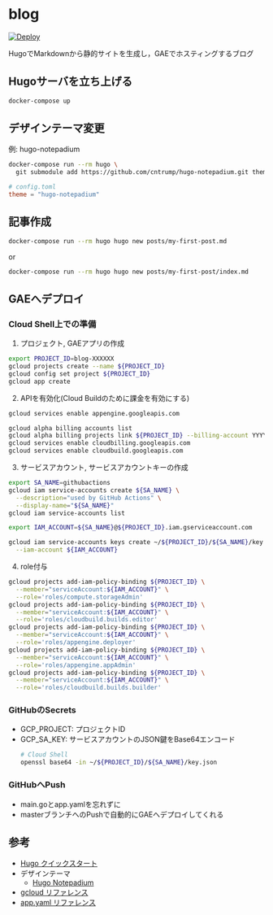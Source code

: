 # blog
[![Deploy](https://github.com/Fukkatsuso/blog/workflows/Deploy/badge.svg)](https://github.com/Fukkatsuso/blog/actions?query=workflow%3ADeploy)

HugoでMarkdownから静的サイトを生成し，GAEでホスティングするブログ

## Hugoサーバを立ち上げる
```sh
docker-compose up
```

## デザインテーマ変更
例: hugo-notepadium
```sh
docker-compose run --rm hugo \
  git submodule add https://github.com/cntrump/hugo-notepadium.git themes/hugo-notepadium
```
```toml
# config.toml
theme = "hugo-notepadium"
```

## 記事作成
```sh
docker-compose run --rm hugo hugo new posts/my-first-post.md
```
or
```sh
docker-compose run --rm hugo hugo new posts/my-first-post/index.md
```

## GAEへデプロイ
### Cloud Shell上での準備
1. プロジェクト, GAEアプリの作成
```sh
export PROJECT_ID=blog-XXXXXX
gcloud projects create --name ${PROJECT_ID}
gcloud config set project ${PROJECT_ID}
gcloud app create
```

2. APIを有効化(Cloud Buildのために課金を有効にする)
```sh
gcloud services enable appengine.googleapis.com

gcloud alpha billing accounts list
gcloud alpha billing projects link ${PROJECT_ID} --billing-account YYYYYY-ZZZZZZ-AAAAAA
gcloud services enable cloudbilling.googleapis.com
gcloud services enable cloudbuild.googleapis.com
```

3. サービスアカウント, サービスアカウントキーの作成
```sh
export SA_NAME=githubactions
gcloud iam service-accounts create ${SA_NAME} \
  --description="used by GitHub Actions" \
  --display-name="${SA_NAME}"
gcloud iam service-accounts list

export IAM_ACCOUNT=${SA_NAME}@${PROJECT_ID}.iam.gserviceaccount.com

gcloud iam service-accounts keys create ~/${PROJECT_ID}/${SA_NAME}/key.json \
  --iam-account ${IAM_ACCOUNT}
```

4. role付与
```sh
gcloud projects add-iam-policy-binding ${PROJECT_ID} \
  --member="serviceAccount:${IAM_ACCOUNT}" \
  --role='roles/compute.storageAdmin'
gcloud projects add-iam-policy-binding ${PROJECT_ID} \
  --member="serviceAccount:${IAM_ACCOUNT}" \
  --role='roles/cloudbuild.builds.editor'
gcloud projects add-iam-policy-binding ${PROJECT_ID} \
  --member="serviceAccount:${IAM_ACCOUNT}" \
  --role='roles/appengine.deployer'
gcloud projects add-iam-policy-binding ${PROJECT_ID} \
  --member="serviceAccount:${IAM_ACCOUNT}" \
  --role='roles/appengine.appAdmin'
gcloud projects add-iam-policy-binding ${PROJECT_ID} \
  --member="serviceAccount:${IAM_ACCOUNT}" \
  --role='roles/cloudbuild.builds.builder'
```

### GitHubのSecrets
- GCP_PROJECT: プロジェクトID
- GCP_SA_KEY: サービスアカウントのJSON鍵をBase64エンコード
  ```sh
  # Cloud Shell
  openssl base64 -in ~/${PROJECT_ID}/${SA_NAME}/key.json
  ```

### GitHubへPush
- main.goとapp.yamlを忘れずに
- masterブランチへのPushで自動的にGAEへデプロイしてくれる

## 参考
- [Hugo クイックスタート](https://gohugo.io/getting-started/quick-start/)
- デザインテーマ
  - [Hugo Notepadium](https://themes.gohugo.io/hugo-notepadium/)
- [gcloud リファレンス](https://cloud.google.com/sdk/gcloud/reference?hl=ja)
- [app.yaml リファレンス](https://cloud.google.com/appengine/docs/standard/go/config/appref?hl=ja)